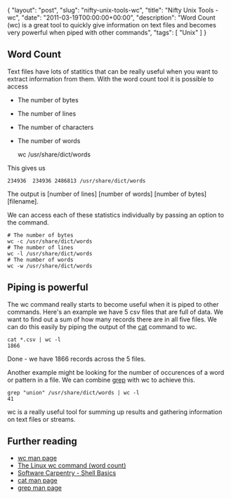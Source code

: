 {
  "layout": "post",
  "slug": "nifty-unix-tools-wc",
  "title": "Nifty Unix Tools - wc",
  "date": "2011-03-19T00:00:00+00:00",
  "description": "Word Count (wc) is a great tool to quickly give information on text files and becomes very powerful when piped with other commands",
  "tags": [
    "Unix"
  ]
}

## Word Count

Text files have lots of statitics that can be really useful when you want to extract information from them. With the word count tool it is possible to access

* The number of bytes
* The number of lines
* The number of characters
* The number of words

    wc /usr/share/dict/words

This gives us

    234936  234936 2486813 /usr/share/dict/words 

The output is \[number of lines\] \[number of words\] \[number of bytes\] \[filename\].

We can access each of these statistics individually by passing an option to the command.

    # The number of bytes
    wc -c /usr/share/dict/words
    # The number of lines
    wc -l /usr/share/dict/words
    # The number of words
    wc -w /usr/share/dict/words

## Piping is powerful

The wc command really starts to become useful when it is piped to other commands. Here's an example we have 5 csv files that are full of data. We want to find out a sum of how many records there are in all five files. We can do this easily by piping the output of the [cat][2] command to wc.

    cat *.csv | wc -l 
    1866

Done - we have 1866 records across the 5 files.

Another example might be looking for the number of occurences of a word or pattern in a file. We can combine [grep][3] with wc to achieve this.

    grep "union" /usr/share/dict/words | wc -l
    41

wc is a really useful tool for summing up results and gathering information on text files or streams.

## Further reading

* [wc man page][1]
* [The Linux wc command (word count)][4]
* [Software Carpentry - Shell Basics][5]
* [cat man page][2]
* [grep man page][2]

[1]: http://linux.die.net/man/1/wc
[2]: http://linux.die.net/man/1/cat
[3]: http://linux.die.net/man/1/grep
[4]: http://www.devdaily.com/unix/edu/examples/wc.shtml
[5]: http://showmedo.com/videotutorials/video?name=940050&fromSeriesID=94
